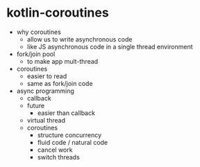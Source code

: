 # kotlin-coroutines
- why coroutines
  - allow us to write asynchronous code 
  - like JS asynchronous code in a single thread environment
- fork/join pool
  - to make app mult-thread 
- coroutines 
  - easier to read 
  - same as fork/join code 
- async programming 
  - callback 
  - future
    - easier than callback
  - virtual thread 
  - coroutines
    - structure concurrency 
    - fluid code / natural code 
    - cancel work 
    - switch threads


